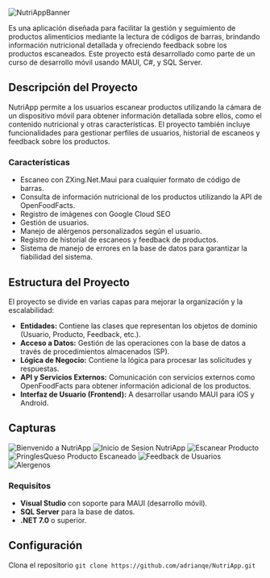 ![NutriAppBanner](https://github.com/user-attachments/assets/e90d87e3-4a95-42e9-b8d6-c78e6e3e1a78)

Es una aplicación diseñada para facilitar la gestión y seguimiento de productos alimenticios mediante la lectura de códigos de barras, brindando información nutricional detallada y ofreciendo feedback sobre los productos escaneados. Este proyecto está desarrollado como parte de un curso de desarrollo móvil usando MAUI, C#, y SQL Server.

## Descripción del Proyecto
NutriApp permite a los usuarios escanear productos utilizando la cámara de un dispositivo móvil para obtener información detallada sobre ellos, como el contenido nutricional y otras características. El proyecto también incluye funcionalidades para gestionar perfiles de usuarios, historial de escaneos y feedback sobre los productos.

### Características
- Escaneo con ZXing.Net.Maui para cualquier formato de código de barras.
- Consulta de información nutricional de los productos utilizando la API de OpenFoodFacts.
- Registro de imágenes con Google Cloud SEO
- Gestión de usuarios.
- Manejo de alérgenos personalizados según el usuario.
- Registro de historial de escaneos y feedback de productos.
- Sistema de manejo de errores en la base de datos para garantizar la fiabilidad del sistema.

## Estructura del Proyecto
El proyecto se divide en varias capas para mejorar la organización y la escalabilidad:

- **Entidades:** Contiene las clases que representan los objetos de dominio (Usuario, Producto, Feedback, etc.).
- **Acceso a Datos:** Gestión de las operaciones con la base de datos a través de procedimientos almacenados (SP).
- **Lógica de Negocio:** Contiene la lógica para procesar las solicitudes y respuestas.
- **API y Servicios Externos:** Comunicación con servicios externos como OpenFoodFacts para obtener información adicional de los productos.
- **Interfaz de Usuario (Frontend):** A desarrollar usando MAUI para iOS y Android.
## Capturas
![Bienvenido a NutriApp](https://github.com/user-attachments/assets/9651066a-c989-4082-a0b6-fb696c967b89)
![Inicio de Sesion NutriApp](https://github.com/user-attachments/assets/0135ce17-7ac8-4e99-bd80-53dd66ac7113)
![Escanear Producto](https://github.com/user-attachments/assets/8054ee40-d375-4dcf-a084-d59e3910c0b2)
![PringlesQueso Producto Escaneado](https://github.com/user-attachments/assets/896cfc26-fac2-49d5-9485-762b75753764)
![Feedback de Usuarios](https://github.com/user-attachments/assets/15ba2901-2897-4a4a-8243-c5f639778442)
![Alergenos](https://github.com/user-attachments/assets/094aae86-4e96-4add-bbf8-333f769c0655)


### Requisitos

- **Visual Studio** con soporte para MAUI (desarrollo móvil).
- **SQL Server** para la base de datos.
- **.NET 7.0** o superior.
## Configuración
Clona el repositorio
`git clone https://github.com/adrianqe/NutriApp.git`
